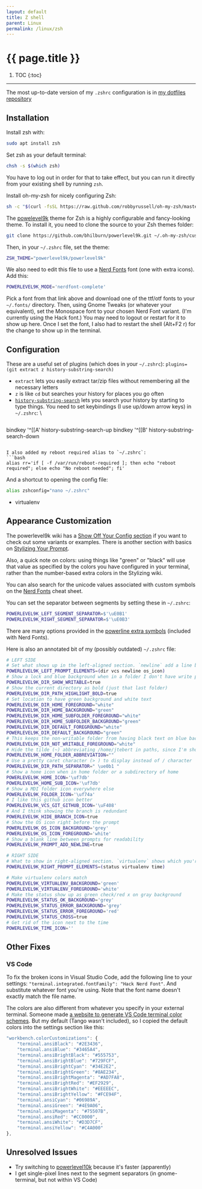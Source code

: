 ```yaml
---
layout: default
title: Z shell
parent: Linux
permalink: /linux/zsh
---
```


# {{ page.title }}

1. TOC
{:toc}

---

The most up-to-date version of my `.zshrc` configuration is in [my dotfiles repository](https://github.com/jtebert/dotfiles/blob/master/.zshrc)

## Installation

Install zsh with:
```bash
sudo apt install zsh
```

Set zsh as your default terminal:
```bash
chsh -s $(which zsh)
```
You have to log out in order for that to take effect, but you can run it directly from your existing shell by running `zsh`.

Install oh-my-zsh for nicely configuring Zsh:
```bash
sh -c "$(curl -fsSL https://raw.github.com/robbyrussell/oh-my-zsh/master/tools/install.sh)"
```

The [powelevel9k](https://github.com/bhilburn/powerlevel9k/) theme for Zsh is a highly configurable and fancy-looking theme. To install it, you need to clone the source to your Zsh themes folder:
```bash
git clone https://github.com/bhilburn/powerlevel9k.git ~/.oh-my-zsh/custom/themes/powerlevel9k
```
Then, in your `~/.zshrc` file, set the theme:
```bash
ZSH_THEME="powerlevel9k/powerlevel9k"
```
We also need to edit this file to use a [Nerd Fonts](https://github.com/ryanoasis/nerd-fonts#patched-fonts) font (one with extra icons). Add this:
```bash
POWERLEVEL9K_MODE='nerdfont-complete'
```

Pick a font from that link above and download one of the ttf/otf fonts to your `~/.fonts/` directory. Then, using Gnome Tweaks (or whatever your equivalent), set the Monospace font to your chosen Nerd Font variant. (I'm currently using the Hack font.) You may need to logout or restart for it to show up here. Once I set the font, I also had to restart the shell (Alt+F2 r) for the change to show up in the terminal.

## Configuration

These are a useful set of plugins (which does in your `~/.zshrc`): `plugins=(git extract z history-substring-search)`

- `extract` lets you easily extract tar/zip files without remembering all the necessary letters
- `z` is like `cd` but searches your history for places you go often
- [`history-substring-search`](https://github.com/zsh-users/zsh-history-substring-search) lets you search your history by starting to type things. You need to set keybindings (I use up/down arrow keys) in `~/.zshrc`: \\
  ```zsh
bindkey '^[[A' history-substring-search-up
bindkey '^[[B' history-substring-search-down
  ```

I also added my reboot required alias to `~/.zshrc`:
```bash
alias rr='if [ -f /var/run/reboot-required ]; then echo "reboot required"; else echo "No reboot needed"; fi'
```
And a shortcut to opening the config file:
```bash
alias zshconfig="nano ~/.zshrc"
```

- virtualenv

## Appearance Customization

The powerlevel9k wiki has a [Show Off Your Config section](https://github.com/bhilburn/powerlevel9k/wiki/Show-Off-Your-Config) if you want to check out some variants or examples. There is another section with basics on [Stylizing Your Prompt](https://github.com/bhilburn/powerlevel9k/wiki/Stylizing-Your-Prompt).

Also, a quick note on colors: using things like "green" or "black" will use that value as specified by the colors you have configured in your terminal, rather than the number-based extra colors in the Stylizing wiki.

You can also search for the unicode values associated with custom symbols on the [Nerd Fonts](https://nerdfonts.com/#cheat-sheet) cheat sheet.

You can set the separator between segments by setting these in `~/.zshrc`:
```zsh
POWERLEVEL9K_LEFT_SEGMENT_SEPARATOR=$'\uE0B1'
POWERLEVEL9K_RIGHT_SEGMENT_SEPARATOR=$'\uE0B3'
```
There are many options provided in the [powerline extra symbols](https://github.com/ryanoasis/powerline-extra-symbols) (included with Nerd Fonts).

Here is also an annotated bit of my (possibly outdated) `~/.zshrc` file:

```zsh
# LEFT SIDE
# Set what shows up in the left-aligned section. `newline` add a line break
POWERLEVEL9K_LEFT_PROMPT_ELEMENTS=(dir vcs newline os_icon)
# Show a lock and blue background when in a folder I don't have write permissions for
POWERLEVEL9K_DIR_SHOW_WRITABLE=true
# Show the current directory as bold (just that last folder)
POWERLEVEL9K_DIR_PATH_HIGHLIGHT_BOLD=true
# Set location to have green background and white text
POWERLEVEL9K_DIR_HOME_FOREGROUND="white"
POWERLEVEL9K_DIR_HOME_BACKGROUND="green"
POWERLEVEL9K_DIR_HOME_SUBFOLDER_FOREGROUND="white"
POWERLEVEL9K_DIR_HOME_SUBFOLDER_BACKGROUND="green"
POWERLEVEL9K_DIR_DEFAULT_FOREGROUND="white"
POWERLEVEL9K_DIR_DEFAULT_BACKGROUND="green"
# This keeps the non-writable folder from having black text on blue background
POWERLEVEL9K_DIR_NOT_WRITABLE_FOREGROUND="white"
# Hide the tilde (~) abbreviating /home/jtebert in paths, since I'm showing an icon instead
POWERLEVEL9K_HOME_FOLDER_ABBREVIATION=""
# Use a pretty caret character (> ) to display instead of / character
POWERLEVEL9K_DIR_PATH_SEPARATOR=" \ue0b1 "
# Show a home icon when in home folder or a subdirectory of home
POWERLEVEL9K_HOME_ICON='\uf7db'
POWERLEVEL9K_HOME_SUB_ICON='\uf7db'
# Show a MDI folder icon everywhere else
POWERLEVEL9K_FOLDER_ICON='\uf74a'
# I like this github icon better
POWERLEVEL9K_VCS_GIT_GITHUB_ICON='\uF408'
# And I think showing the branch is redundant
POWERLEVEL9K_HIDE_BRANCH_ICON=true
# Show the OS icon right before the prompt
POWERLEVEL9K_OS_ICON_BACKGROUND='grey'
POWERLEVEL9K_OS_ICON_FOREGROUND='white'
# Show a blank line between prompts for readability
POWERLEVEL9K_PROMPT_ADD_NEWLINE=true

# RIGHT SIDE
# What to show in right-aligned section. `virtualenv` shows which you're in
POWERLEVEL9K_RIGHT_PROMPT_ELEMENTS=(status virtualenv time)

# Make virtualenv colors match
POWERLEVEL9K_VIRTUALENV_BACKGROUND='green'
POWERLEVEL9K_VIRTUALENV_FOREGROUND='white'
# Make the status show up as green check/red x on gray background
POWERLEVEL9K_STATUS_OK_BACKGROUND='grey'
POWERLEVEL9K_STATUS_ERROR_BACKGROUND='grey'
POWERLEVEL9K_STATUS_ERROR_FOREGROUND='red'
POWERLEVEL9K_STATUS_CROSS=true
# Get rid of the icon next to the time
POWERLEVEL9K_TIME_ICON=''
```

## Other Fixes

### VS Code

To fix the broken icons in Visual Studio Code, add the following line to your settings: `"terminal.integrated.fontFamily": "Hack Nerd Font"`. And substitute whatever font you're using. Note that the font name doesn't exactly match the file name.

The colors are also different from whatever you specify in your external terminal. Someone made [a website to generate VS Code terminal color schemes](https://glitchbone.github.io/vscode-base16-term/#/). But my default (Tango wasn't included), so I copied the default colors into the settings section like this:

```js
"workbench.colorCustomizations": {
    "terminal.ansiBlack": "#2E3436",
    "terminal.ansiBlue": "#3465A4",
    "terminal.ansiBrightBlack": "#555753",
    "terminal.ansiBrightBlue": "#729FCF",
    "terminal.ansiBrightCyan": "#34E2E2",
    "terminal.ansiBrightGreen": "#8AE234",
    "terminal.ansiBrightMagenta": "#AD7FA8",
    "terminal.ansiBrightRed": "#EF2929",
    "terminal.ansiBrightWhite": "#EEEEEC",
    "terminal.ansiBrightYellow": "#FCE94F",
    "terminal.ansiCyan": "#06989A",
    "terminal.ansiGreen": "#4E9A06",
    "terminal.ansiMagenta": "#75507B",
    "terminal.ansiRed": "#CC0000",
    "terminal.ansiWhite": "#D3D7CF",
    "terminal.ansiYellow": "#C4A000"
},
```

## Unresolved Issues

- Try switching to [powerlevel10k](https://github.com/romkatv/powerlevel10k) because it's faster (apparently)
- I get single-pixel lines next to the segment separators (in gnome-terminal, but not within VS Code)

